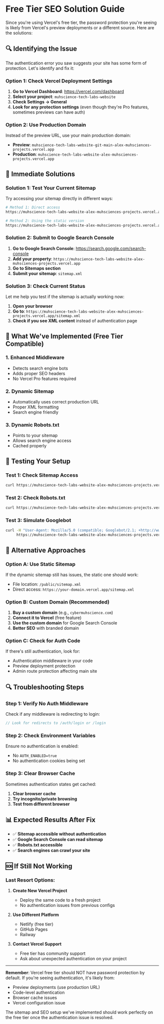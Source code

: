 # Free Tier SEO Solution Guide

Since you're using Vercel's free tier, the password protection you're seeing is likely from Vercel's preview deployments or a different source. Here are the solutions:

## 🔍 Identifying the Issue

The authentication error you saw suggests your site has some form of protection. Let's identify and fix it:

### Option 1: Check Vercel Deployment Settings

1. **Go to Vercel Dashboard**: https://vercel.com/dashboard
2. **Select your project**: `muhscience-tech-labs-website`
3. **Check Settings → General**
4. **Look for any protection settings** (even though they're Pro features, sometimes previews can have auth)

### Option 2: Use Production Domain

Instead of the preview URL, use your main production domain:
- **Preview**: `muhscience-tech-labs-website-git-main-alex-muhsciences-projects.vercel.app`
- **Production**: `muhscience-tech-labs-website-alex-muhsciences-projects.vercel.app`

## 🚀 Immediate Solutions

### Solution 1: Test Your Current Sitemap

Try accessing your sitemap directly in different ways:

```bash
# Method 1: Direct access
https://muhscience-tech-labs-website-alex-muhsciences-projects.vercel.app/sitemap.xml

# Method 2: Using the static version
https://muhscience-tech-labs-website-alex-muhsciences-projects.vercel.app/sitemap.xml
```

### Solution 2: Submit to Google Search Console

1. **Go to Google Search Console**: https://search.google.com/search-console
2. **Add your property**: `https://muhscience-tech-labs-website-alex-muhsciences-projects.vercel.app`
3. **Go to Sitemaps section**
4. **Submit your sitemap**: `sitemap.xml`

### Solution 3: Check Current Status

Let me help you test if the sitemap is actually working now:

1. **Open your browser**
2. **Go to**: `https://muhscience-tech-labs-website-alex-muhsciences-projects.vercel.app/sitemap.xml`
3. **Check if you see XML content** instead of authentication page

## 🔧 What We've Implemented (Free Tier Compatible)

### 1. Enhanced Middleware
- Detects search engine bots
- Adds proper SEO headers
- No Vercel Pro features required

### 2. Dynamic Sitemap
- Automatically uses correct production URL
- Proper XML formatting
- Search engine friendly

### 3. Dynamic Robots.txt
- Points to your sitemap
- Allows search engine access
- Cached properly

## 🧪 Testing Your Setup

### Test 1: Check Sitemap Access
```bash
curl https://muhscience-tech-labs-website-alex-muhsciences-projects.vercel.app/sitemap.xml
```

### Test 2: Check Robots.txt
```bash
curl https://muhscience-tech-labs-website-alex-muhsciences-projects.vercel.app/robots.txt
```

### Test 3: Simulate Googlebot
```bash
curl -H "User-Agent: Mozilla/5.0 (compatible; Googlebot/2.1; +http://www.google.com/bot.html)" \
     https://muhscience-tech-labs-website-alex-muhsciences-projects.vercel.app/sitemap.xml
```

## 🎯 Alternative Approaches

### Option A: Use Static Sitemap
If the dynamic sitemap still has issues, the static one should work:
- File location: `/public/sitemap.xml`
- Direct access: `https://your-domain.vercel.app/sitemap.xml`

### Option B: Custom Domain (Recommended)
1. **Buy a custom domain** (e.g., `cybermuhscience.com`)
2. **Connect it to Vercel** (free feature)
3. **Use the custom domain** for Google Search Console
4. **Better SEO** with branded domain

### Option C: Check for Auth Code
If there's still authentication, look for:
- Authentication middleware in your code
- Preview deployment protection
- Admin route protection affecting main site

## 🔍 Troubleshooting Steps

### Step 1: Verify No Auth Middleware
Check if any middleware is redirecting to login:
```javascript
// Look for redirects to /auth/login or /login
```

### Step 2: Check Environment Variables
Ensure no authentication is enabled:
- No `AUTH_ENABLED=true`
- No authentication cookies being set

### Step 3: Clear Browser Cache
Sometimes authentication states get cached:
1. **Clear browser cache**
2. **Try incognito/private browsing**
3. **Test from different browser**

## 📊 Expected Results After Fix

- ✅ **Sitemap accessible without authentication**
- ✅ **Google Search Console can read sitemap**
- ✅ **Robots.txt accessible**
- ✅ **Search engines can crawl your site**

## 🆘 If Still Not Working

### Last Resort Options:

1. **Create New Vercel Project**
   - Deploy the same code to a fresh project
   - No authentication issues from previous configs

2. **Use Different Platform**
   - Netlify (free tier)
   - GitHub Pages
   - Railway

3. **Contact Vercel Support**
   - Free tier has community support
   - Ask about unexpected authentication on your project

---

**Remember**: Vercel free tier should NOT have password protection by default. If you're seeing authentication, it's likely from:
- Preview deployments (use production URL)
- Code-level authentication
- Browser cache issues
- Vercel configuration issue

The sitemap and SEO setup we've implemented should work perfectly on the free tier once the authentication issue is resolved.
